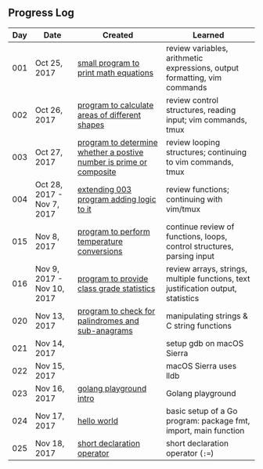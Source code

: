 ## Progress Log

| Day | Date | Created | Learned |
| --- | --- | --- | --- |
| 001 | Oct 25, 2017 | [small program to print math equations](001) | review variables, arithmetic expressions, output formatting, vim commands  |
| 002 | Oct 26, 2017 | [program to calculate areas of different shapes](002) | review control structures, reading input; vim commands, tmux  |
| 003 | Oct 27, 2017 | [program to determine whether a postive number is prime or composite](003) | review looping structures; continuing to vim commands, tmux  |
| 004 | Oct 28, 2017 - Nov 7, 2017 | [extending 003 program adding logic to it](004) | review functions; continuing with vim/tmux  |
| 015 | Nov 8, 2017 | [program to perform temperature conversions](015) | continue review of functions, loops, control structures, parsing input  |
| 016 | Nov 9, 2017 - Nov 10, 2017 | [program to provide class grade statistics](016) | review arrays, strings, multiple functions, text justification output, statistics  |
| 020 | Nov 13, 2017 | [program to check for palindromes and sub-anagrams](020) | manipulating strings & C string functions  |
| 021 | Nov 14, 2017 | [](020) | setup gdb on macOS Sierra  |
| 022 | Nov 15, 2017 |  | macOS Sierra uses lldb  |
| 023 | Nov 16, 2017 | [golang playground intro](https://play.golang.org/p/v3rrZLwEUC) | Golang playground  |
| 024 | Nov 17, 2017 | [hello world](https://play.golang.org/p/o2NYwbQ7Ig) | basic setup of a Go program: package fmt, import, main function  |
| 025 | Nov 18, 2017 | [short declaration operator](https://play.golang.org/p/GF93YArR2B) | short declaration operator (`:=`)  |
